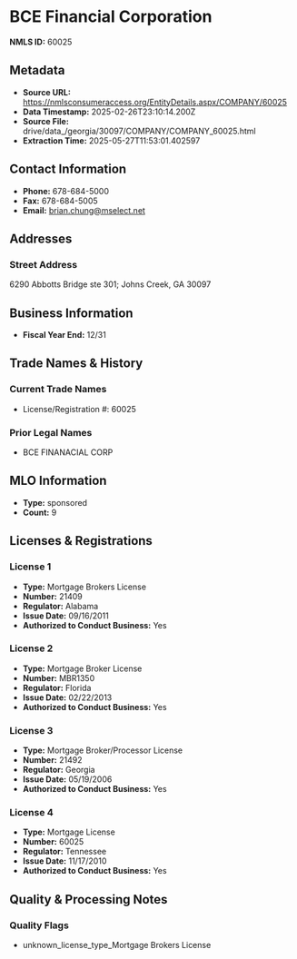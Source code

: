 # BCE Financial Corporation

**NMLS ID:** 60025

## Metadata
- **Source URL:** https://nmlsconsumeraccess.org/EntityDetails.aspx/COMPANY/60025
- **Data Timestamp:** 2025-02-26T23:10:14.200Z
- **Source File:** drive/data_/georgia/30097/COMPANY/COMPANY_60025.html
- **Extraction Time:** 2025-05-27T11:53:01.402597

## Contact Information
- **Phone:** 678-684-5000
- **Fax:** 678-684-5005
- **Email:** brian.chung@mselect.net

## Addresses
### Street Address
6290 Abbotts Bridge ste 301; Johns Creek, GA 30097

## Business Information
- **Fiscal Year End:** 12/31

## Trade Names & History
### Current Trade Names
- License/Registration #: 60025

### Prior Legal Names
- BCE FINANACIAL CORP

## MLO Information
- **Type:** sponsored
- **Count:** 9

## Licenses & Registrations

### License 1
- **Type:** Mortgage Brokers License
- **Number:** 21409
- **Regulator:** Alabama
- **Issue Date:** 09/16/2011
- **Authorized to Conduct Business:** Yes

### License 2
- **Type:** Mortgage Broker License
- **Number:** MBR1350
- **Regulator:** Florida
- **Issue Date:** 02/22/2013
- **Authorized to Conduct Business:** Yes

### License 3
- **Type:** Mortgage Broker/Processor License
- **Number:** 21492
- **Regulator:** Georgia
- **Issue Date:** 05/19/2006
- **Authorized to Conduct Business:** Yes

### License 4
- **Type:** Mortgage License
- **Number:** 60025
- **Regulator:** Tennessee
- **Issue Date:** 11/17/2010
- **Authorized to Conduct Business:** Yes

## Quality & Processing Notes
### Quality Flags
- unknown_license_type_Mortgage Brokers License

